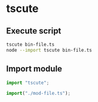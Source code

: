 # tscute

## Execute script

```sh
tscute bin-file.ts
node --import tscute bin-file.ts
```

## Import module

```js
import "tscute";

import("./mod-file.ts");
```
